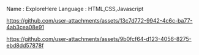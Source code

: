 Name     : ExploreHere
Language : HTML,CSS,Javascript



https://github.com/user-attachments/assets/13c7d772-9942-4c6c-ba77-4ab3cea08e91



https://github.com/user-attachments/assets/9b0fcf64-d123-4056-8275-ebd8dd57878f


